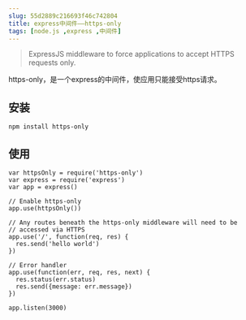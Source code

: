 ```yaml
---
slug: 55d2889c216693f46c742804
title: express中间件——https-only
tags: [node.js ,express ,中间件]
---
```


> ExpressJS middleware to force applications to accept HTTPS requests only.

https-only，是一个express的中间件，使应用只能接受https请求。

## 安装
```
npm install https-only
```

## 使用
```
var httpsOnly = require('https-only')
var express = require('express')
var app = express()
 
// Enable https-only 
app.use(httpsOnly())
 
// Any routes beneath the https-only middleware will need to be 
// accessed via HTTPS 
app.use('/', function(req, res) {
  res.send('hello world')
})
 
// Error handler 
app.use(function(err, req, res, next) {
  res.status(err.status)
  res.send({message: err.message})
})
 
app.listen(3000)
```
